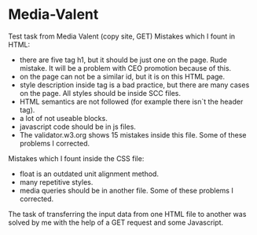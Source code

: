 # Media-Valent
Test task from Media Valent (copy site, GET)
Mistakes which I fount in HTML:
  - there are five tag h1, but it should be just one on the page. Rude mistake. It will be a problem with CEO promotion because of this.
  - on the page can not be a similar id, but it is on this HTML page.
  - style description inside tag is a bad practice, but there are many cases on the page. All styles should be inside SCC files.
  - HTML semantics are not followed (for example there isn`t the header tag).
  - a lot of not useable blocks.
  - javascript code should be in js files.
  - The validator.w3.org shows 15 mistakes inside this file. 
  Some of these problems I corrected.
  
  Mistakes which I fount inside the CSS file:
   - float is an outdated unit alignment method.
   - many repetitive styles.
   - media queries should be in another file.
   Some of these problems I corrected.
   
   The task of transferring the input data from one HTML file to another was solved by me with the help of a GET request and some Javascript.
